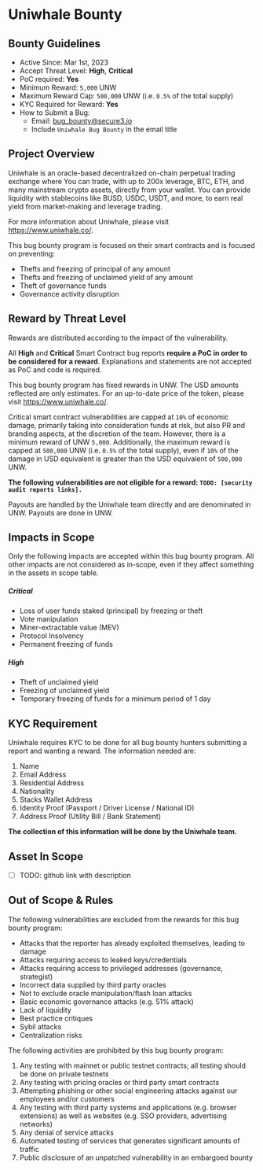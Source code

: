 # Uniwhale Bounty

## Bounty Guidelines
- Active Since: Mar 1st, 2023
- Accept Threat Level: **High**, **Critical**
- PoC required: **Yes**
- Minimum Reward: `5,000` UNW
- Maximum Reward Cap: `500,000` UNW (i.e. `0.5%` of the total supply)
- KYC Required for Reward: **Yes**
- How to Submit a Bug:
    - Email: bug_bounty@secure3.io
    - Include `Uniwhale Bug Bounty` in the email title

## Project Overview
Uniwhale is an oracle-based decentralized on-chain perpetual trading exchange where
You can trade, with up to 200x leverage, BTC, ETH, and many mainstream crypto assets, directly from your wallet.
You can provide liquidity with stablecoins like BUSD, USDC, USDT, and more, to earn real yield from market-making and leverage trading.

For more information about Uniwhale, please visit https://www.uniwhale.co/.

This bug bounty program is focused on their smart contracts and is focused on preventing:
- Thefts and freezing of principal of any amount
- Thefts and freezing of unclaimed yield of any amount
- Theft of governance funds
- Governance activity disruption

## Reward by Threat Level

Rewards are distributed according to the impact of the vulnerability.

All **High** and **Critical** Smart Contract bug reports **require a PoC in order to be considered for a reward**. Explanations and statements are not accepted as PoC and code is required.

This bug bounty program has fixed rewards in UNW. The USD amounts reflected are only estimates. For an up-to-date price of the token, please visit https://www.uniwhale.co/.

Critical smart contract vulnerabilities are capped at `10%` of economic damage, primarily taking into consideration funds at risk, but also PR and branding aspects, at the discretion of the team. However, there is a minimum reward of UNW `5,000`. Additionally, the maximum reward is capped at `500,000` UNW (i.e. `0.5%` of the total supply), even if `10%` of the damage in USD equivalent is greater than the USD equivalent of `500,000` UNW.

**The following vulnerabilities are not eligible for a reward: `TODO: [security audit reports links].`**


Payouts are handled by the Uniwhale team directly and are denominated in UNW. Payouts are done in UNW.

## Impacts in Scope
Only the following impacts are accepted within this bug bounty program. All other impacts are not considered as in-scope, even if they affect something in the assets in scope table.

##### Critical
- Loss of user funds staked (principal) by freezing or theft
- Vote manipulation
- Miner-extractable value (MEV)
- Protocol Insolvency
- Permanent freezing of funds

#####  High
- Theft of unclaimed yield
- Freezing of unclaimed yield
- Temporary freezing of funds for a minimum period of 1 day


## KYC Requirement
Uniwhale requires KYC to be done for all bug bounty hunters submitting a report and wanting a reward. The information needed are:
1. Name
1. Email Address
1. Residential Address
1. Nationality
1. Stacks Wallet Address
1. Identity Proof (Passport / Driver License / National ID)
1. Address Proof (Utility Bill / Bank Statement)

**The collection of this information will be done by the Uniwhale team.**




## Asset In Scope
- [ ] TODO: github link with description


## Out of Scope & Rules


The following vulnerabilities are excluded from the rewards for this bug bounty program:
- Attacks that the reporter has already exploited themselves, leading to damage
- Attacks requiring access to leaked keys/credentials
- Attacks requiring access to privileged addresses (governance, strategist)
- Incorrect data supplied by third party oracles
- Not to exclude oracle manipulation/flash loan attacks
- Basic economic governance attacks (e.g. 51% attack)
- Lack of liquidity
- Best practice critiques
- Sybil attacks
- Centralization risks

The following activities are prohibited by this bug bounty program:
1. Any testing with mainnet or public testnet contracts; all testing should be done on private testnets
1. Any testing with pricing oracles or third party smart contracts
1. Attempting phishing or other social engineering attacks against our employees and/or customers
1. Any testing with third party systems and applications (e.g. browser extensions) as well as websites (e.g. SSO providers, advertising networks)
1. Any denial of service attacks
1. Automated testing of services that generates significant amounts of traffic
1. Public disclosure of an unpatched vulnerability in an embargoed bounty
